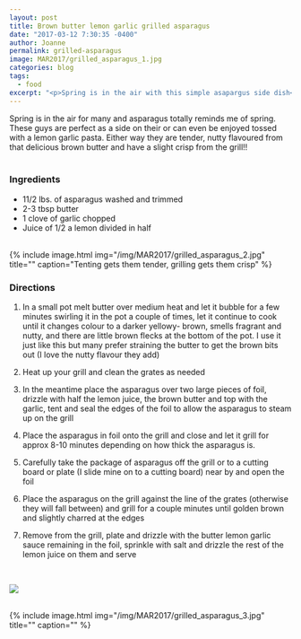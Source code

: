 ```yaml
---
layout: post
title: Brown butter lemon garlic grilled asparagus
date: "2017-03-12 7:30:35 -0400"
author: Joanne
permalink: grilled-asparagus
image: MAR2017/grilled_asparagus_1.jpg
categories: blog
tags:
  - food
excerpt: "<p>Spring is in the air with this simple asapargus side dish</p>"
---
```


Spring is in the air for many and asparagus totally reminds me of spring.  These guys are perfect as a side on their or can even be enjoyed tossed with a lemon garlic pasta. Either way they are tender, nutty flavoured from that delicious brown butter and have a slight crisp from the grill!!
<br>
<br>

### Ingredients

* 11/2 lbs. of asparagus washed and trimmed
* 2-3 tbsp butter
* 1 clove of garlic chopped
* Juice of 1/2 a lemon divided in half
<br>
{% include image.html
            img="/img/MAR2017/grilled_asparagus_2.jpg"
            title=""
            caption="Tenting gets them tender, grilling gets them crisp" %}

### Directions

1. In a small pot melt butter over medium heat and let it bubble for a few minutes swirling it in the pot a couple of times, let it continue to cook until it changes colour to a darker yellowy- brown, smells fragrant and nutty, and there are little brown flecks at the bottom of the pot. I use it just like this but many prefer straining the butter to get the brown bits out  (I love the nutty flavour they add)

1. Heat up your grill and clean the grates as needed

1. In the meantime place the asparagus over two large pieces of foil, drizzle with half the lemon juice, the brown butter and top with the garlic, tent and seal the edges of the foil to allow the asparagus to steam up on the grill

1. Place the asparagus in foil onto the grill and close and let it grill for approx 8-10 minutes depending on how thick the asparagus is.

1. Carefully take the package of asparagus off the grill or to a cutting board or plate (I slide mine on to a cutting board) near by and open the foil

1. Place the asparagus on the grill against the line of the grates (otherwise they will fall between) and grill for a couple minutes until golden brown and slightly charred at the edges

1. Remove from the grill, plate and drizzle with the butter lemon garlic sauce remaining in  the foil, sprinkle with salt and drizzle the rest of the lemon juice on them and serve

<br>
<p class="apple__news__logo"><a href="https://apple.news/TKVtoVhGUQSuiufA4bqI-gg"><img src="{{ basesite.url }}/img/apple_news.svg" /></a></p>


<br>
{% include image.html
            img="/img/MAR2017/grilled_asparagus_3.jpg"
            title=""
            caption="" %}
